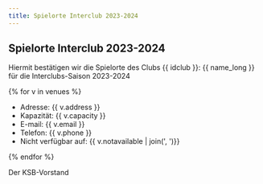 ```yaml
---
title: Spielorte Interclub 2023-2024
---
```

## Spielorte Interclub 2023-2024

Hiermit bestätigen wir die Spielorte des Clubs {{ idclub }}: {{ name_long }} für die Interclubs-Saison 2023-2024

{% for v in venues %}

 - Adresse: {{ v.address }}
 - Kapazität: {{ v.capacity }}
 - E-mail: {{ v.email }}
 - Telefon: {{ v.phone }}
 - Nicht verfügbar auf: {{ v.notavailable | join(', ')}}

{% endfor %}

Der KSB-Vorstand